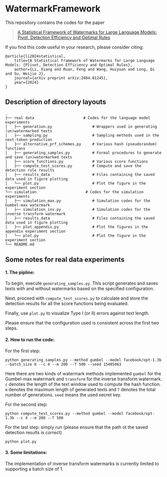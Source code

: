 # WatermarkFramework

This repository contains the codes for the paper

> [A Statistical Framework of Watermarks for Large Language Models: Pivot, Detection Efficiency and Optimal Rules](https://arxiv.org/abs/2404.01245)

If you find this code useful in your research, please consider citing:

    @article{li2024statistical,
        title={A Statistical Framework of Watermarks for Large Language Models: {P}ivot, Detection Efficiency and Optimal Rules},
        author={Li, Xiang and Ruan, Feng and Wang, Huiyuan and Long, Qi and Su, Weijie J},
        journal={arXiv preprint arXiv:2404.01245},
        year={2024}
    }
    
## Description of directory layouts
    .
    ├── real data                      # Codes for the language model experiments
    │   ├── generation.py                  # Wrappers used in generating (un)watermarked texts
    │   ├── sampling.py                    # Sampling methods used in the next-token prediction 
    │   ├── alternative_prf_schemes.py     # Various hash (pseudorandom) functions
    │   ├── generating_samples.py          # Formal procedures to generate and save (un)watermarked texts
    │   ├── score_functions.py             # Various score functions
    │   ├── compute_test_scores.py         # Compute and save the detection rule results
    │   ├── results_data                   # Files containing the saved data used in figure plotting
    │   └── plot.py                        # Plot the figure in the experiment section
    └── simulation                      # Codes for the simulation experiments
    │   ├── simulation_max.py              # Simulation codes for the Gumbel-max watermark
    │   ├── simulation_inv.py              # Simulation codes for the inverse transform watermark
    │   ├── results_data                   # Files containing the saved data used in figure plotting
    │   ├── plot_appendix.py               # Plot the figures in the appendix experiment section
    │   └── plot.py                        # Plot the figure in the experiment section
    └── README.md

## Some notes for real data experiments

#### 1\. The pipline:

To begin, execute `generating_samples.py`. This script generates and saves texts with and without watermarks based on the specified configuration. 

Next, proceed with `compute_test_scores.py` to calculate and store the detection results for all the score functions being evaluated. 

Finally, use `plot.py` to visualize Type I (or II) errors against text length.

Please ensure that the configuration used is consistent across the first two steps.

#### 2\. How to run the code:

For the first step:

```
python generating_samples.py --method gumbel --model facebook/opt-1.3b --batch_size 8 --c 4 --m 200 --T 500 --seed 15485863
```

Here there are two kinds of watermark methods implemented `gumbel` for the Gumbel-max watermark and `transform` for the inverse transform watermark.
`c` denotes the length of the text window used to compute the hash function.
`m` denotes the maximum length of generated texts and `T` denotes the total number of generations.
`seed` means the used secret key.

For the second step:

```
python compute_test_scores.py --method gumbel --model facebook/opt-1.3b --c 4 --m 200 --T 500 
```

For the last step: simply run (please ensure that the path ot the saved detection results is correct)

```
python plot.py
```

#### 3\. Some limitations:

The implementation of inverse transform watermarks is currently limited to supporting a batch size of 1.
